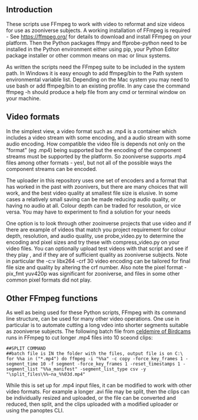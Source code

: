 ## Introduction
These scripts use FFmpeg to work with video to reformat and size videos for use as zooniverse subjects.  A working installation of FFmpeg is required - See https://ffmpeg.org/ for details to download and install FFmpeg on your platform.
Then the Python packages ffmpy and ffprobe-python need to be installed in the Python environment either using pip, your Python Editor package installer or other common means on mac or linux systems.

As written the scripts need the FFmpeg suite to be included in the system path. In Windows it is easy enough to add ffmpeg/bin to the Path system environmental variable list. Depending on the Mac system you may need to use bash or add ffmpeg/bin to an existing profile.  In any case the command ffmpeg -h should produce a help file  from any cmd or terminal window on your machine.

## Video formats
In the simplest view, a video format such as .mp4 is a container which includes a video stream with some encoding, and a audio stream with some audio encoding.  How compatible the video file is depends not only on the "format" (eg .mp4) being supported but the encoding of the component streams must be supported by the platform.  So zooniverse supports .mp4 files among other formats - yes!, but not all of the possible ways the component streams can be encoded.

The uploader in this repository uses one set of encoders and a format that has worked in the past with zoonivers, but there are many choices that will work, and the best video quality at smallest file size is elusive.  In some cases a relatively small saving can be made reducing audio quality, or having no audio at all. Colour depth can be traded for resolution, or vice versa.  You may have to experiment to find a solution for your needs

One option is to look through other zooinverse projects that use video and if there are example of videos that match you project requirement for colour depth, resolution, and audio quality, use probe_video.py to determine the encoding and pixel sizes and try these with compress_video.py on your video files. You can optionally upload test videos with that script and see if they play , and if they are of sufficient quality as zooniverse subjects.  Note in particular the -c:v libx264 -crf 30 video encoding can be tailored for final file size and quality by altering the crf number. Also note the pixel format -pix_fmt yuv420p was significant for zooniverse, and files in some other common pixel formats did not play.

## Other FFmpeg functions
As well as being used for these Python scripts, FFmpeg with its command line structure, can be used for many other video operations. One use in particular is to automate cutting a long vdeo into shorter segments suitable as zooniverse subjects. The following batch file from [celdemire of Birdcams](https://github.com/celdermire/birdcams-zooniverse) runs in FFmpeg to cut longer .mp4 files into 10 sceond clips:
````
##SPLIT COMMAND
##batch file is IN the folder with the files, output file is on C:\
for %%a in ("*.mp4") do ffmpeg -i "%%a" -c copy -force_key_frames 1 -segment_time 10 -f segment -force_key_frames 1 -reset_timestamps 1 -segment_list "%%a_manifest" -segment_list_type csv -y "\split_files\%%~na_%%03d.mp4"
````
While this is set up for .mp4 input files, it can be modified to work with other video formats.  For example a longer .avi file may be split, then the clips can be individually resized and uploaded, or the file can be converted and reduced, then split, and the clips uploaded with a modified uploader or using the panoptes CLI. 
